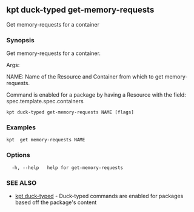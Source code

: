 ## kpt duck-typed get-memory-requests

Get memory-requests for a container

### Synopsis

Get memory-requests for a container.

Args:

  NAME:
    Name of the Resource and Container from which to get memory-requests.

Command is enabled for a package by having a Resource with the field: spec.template.spec.containers


```
kpt duck-typed get-memory-requests NAME [flags]
```

### Examples

```
kpt  get memory-requests NAME
```

### Options

```
  -h, --help   help for get-memory-requests
```

### SEE ALSO

* [kpt duck-typed](kpt_duck-typed.md)	 - Duck-typed commands are enabled for packages based off the package's content

